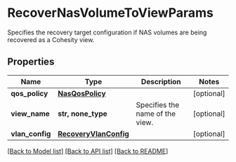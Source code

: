 # RecoverNasVolumeToViewParams

Specifies the recovery target configuration if NAS volumes are being recovered as a Cohesity view.

## Properties
Name | Type | Description | Notes
------------ | ------------- | ------------- | -------------
**qos_policy** | [**NasQosPolicy**](NasQosPolicy.md) |  | [optional] 
**view_name** | **str, none_type** | Specifies the name of the view. | [optional] 
**vlan_config** | [**RecoveryVlanConfig**](RecoveryVlanConfig.md) |  | [optional] 

[[Back to Model list]](../README.md#documentation-for-models) [[Back to API list]](../README.md#documentation-for-api-endpoints) [[Back to README]](../README.md)


